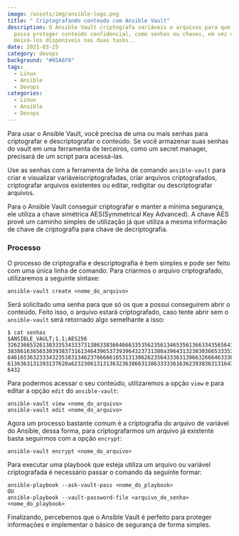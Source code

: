 ```yaml
---
image: /assets/img/ansible-logo.png
title: " Criptografando conteudo com Ansible Vault"
description: O Ansible Vault criptografa variáveis ​​e arquivos para que você
  possa proteger conteúdo confidencial, como senhas ou chaves, em vez de
  deixá-los disponíveis nas duas tasks..
date: 2021-03-25
category: devops
background: "#05A6F0"
tags:
  - Linux
  - Ansible
  - Devops
categories:
  - Linux
  - Ansible
  - Devops
---
```

Para usar o Ansible Vault, você precisa de uma ou mais senhas para criptografar e descriptografar o conteúdo. Se você armazenar suas senhas do vault em uma ferramenta de terceiros, como um secret manager, precisará de um script para acessá-las. 

Use as senhas com a ferramenta de linha de comando `ansible-vault` para criar e visualizar variáveis ​​criptografadas, criar arquivos criptografados, criptografar arquivos existentes ou editar, redigitar ou descriptografar arquivos.

Para o Ansible Vault conseguir criptografar e manter a mínima segurança, ele utiliza a chave simétrica AES(Symmetrical Key Advanced). A chave AES provê um caminho simples de utilização já que utiliza a mesma informação de chave de criptografia para chave de decriptografia.

### Processo

O processo de criptografia e descriptografia é bem simples e pode ser feito com uma única linha de comando. Para criarmos o arquivo criptografado, utilizaremos a seguinte sintaxe:

````
ansible-vault create <nome_do_arquivo>
````

Será solicitado uma senha para que só os que a possui conseguirem abrir o conteúdo. Feito isso, o arquivo estará criptografado, caso tente abrir sem o `ansible-vault` será retornado algo semelhante a isso:

````
$ cat senhas 
$ANSIBLE_VAULT;1.1;AES256
32623665326138333534333731386338366466633535623561346535613663343565643461323533
3838616365653039383731613464396537393964323731380a396431323030366533353831396665
64616536323334323538313462376666616531313062623564333631396632666463336634383838
6136363131393137620a623230613131363236386631386333336163623938363131643632393036
6432
````

Para podermos acessar o seu conteúdo, utilizaremos a opção `view` e para editar a opção `edit` do `ansible-vault`:

````
ansible-vault view <nome_do_arquivo>
ansible-vault edit <nome_do_arquivo>
````

Agora um processo bastante comum é a criptografia do arquivo de variável do Ansible, dessa forma, para criptografarmos um arquivo já existente basta seguirmos com a opção `encrypt`:

````
ansible-vault encrypt <nome_do_arquivo>
````

Para executar uma playbook que esteja utiliza um arquivo ou variável criptografada é necessário passar o comando da seguinte formar:

````
ansible-playbook --ask-vault-pass <nome_do_playbook>
OU
ansible-playbook --vault-password-file <arquivo_de_senha> <nome_do_playbook>
````

Finalizando, percebemos que o Ansible Vault é perfeito para proteger informações e implementar o básico de segurança de forma simples.



